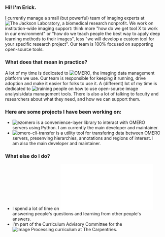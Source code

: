 ### Hi! I'm Erick.
I currently manage a small (but powerful) team of imaging experts at ![The Jackson Laboratory](https://github.com/TheJacksonLaboratory/), a biomedical research nonprofit. We work on institution-wide imaging support: think more "how do we get tool X to work in our environment" or "how do we teach people the best way to apply deep learning methods to their images", less "we will develop a custom tool for your specific research project". Our team is 100% focused on supporting open-source tools.

### What does that mean in practice?
A lot of my time is dedicated to ![OMERO](https://www.openmicroscopy.org/omero/), the imaging data management platform we use. Our team is responsible for keeping it running, drive adoption and make it easier for folks to use it. A (different) lot of my time is dedicated to ![training](https://github.com/erickmartins/training) people on how to use open-source image analysis/data management tools. There is also a lot of talking to faculty and researchers about what they need, and how we can support them.

### Here are some projects I have been working on:
- ![ezomero](https://github.com/TheJacksonLaboratory/ezomero) is a convenience-layer library to interact with OMERO servers using Python. I am currently the main developer and maintainer.
- ![omero-cli-transfer](https://github.com/ome/omero-cli-transfer) is a utility tool for transfering data between OMERO servers, presenving hierarchies, annotations and regions of interest. I am also the main developer and maintainer.

### What else do I do?
- I spend a lot of time on ![forum.image.sc](image.sc) answering people's questions and learning from other people's answers.
- I'm part of the Curriculum Advisory Committee for the ![Image Processing curriculum at The Carpentries](https://datacarpentry.org/image-processing/).

<!--
**erickmartins/erickmartins** is a ✨ _special_ ✨ repository because its `README.md` (this file) appears on your GitHub profile.

Here are some ideas to get you started:

- 🔭 I’m currently working on ...
- 🌱 I’m currently learning ...
- 👯 I’m looking to collaborate on ...
- 🤔 I’m looking for help with ...
- 💬 Ask me about ...
- 📫 How to reach me: ...
- 😄 Pronouns: ...
- ⚡ Fun fact: ...
-->
